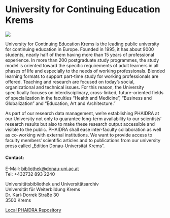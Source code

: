 # University for Continuing Education Krems

![](/assets/img/parter_logos/csm_LOGO_DONAU-UNI)

University for Continuing Education Krems is the leading public university for continuing education in Europe. Founded in 1995, it has about 9000 students, nearly half of them having more than 15 years of professional experience. In more than 200 postgraduate study programmes, the study model is oriented toward the specific requirements of adult learners in all phases of life and especially to the needs of working professionals. Blended learning formats to support part-time study for working professionals are offered. Teaching and research are focused on today’s social, organizational and technical issues. For this reason, the University specifically focuses on interdisciplinary, cross-linked, future-oriented fields of specialization in the faculties “Health and Medicine”, “Business and Globalization” and “Education, Art and Architecture.” 

As part of our research data management, we’re establishing PHAIDRA at our University not only to guarantee long-term availability  to our scientists‘ research results but also to make these research output accessible and visible to the public. PHAIDRA shall ease inter-faculty collaboration as well as co-working with external institutions. We want to provide access to faculty members‘ scientific articles and to publications from our university press called „Edition Donau-Universität Krems“.

 

#### Contact:

E-Mail: <bibliothek@donau-uni.ac.at>  
Tel: +432732 893 2240  

Universitätsbibliothek und Universitätsarchiv  
Universität für Weiterbildung Krems  
Dr. Karl-Dorrek Straße 30  
3500 Krems


[Local PHAIDRA Repository](https://door.donau-uni.ac.at/)
